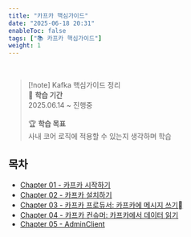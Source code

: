 ```yaml
---
title: "카프카 핵심가이드"
date: "2025-06-18 20:31"
enableToc: false
tags: ["📚 카프카 핵심가이드"]
weight: 1
---
```


<br>

> [!note] Kafka 핵심가이드 정리
> <br>
> 📅 **학습 기간** <br>
> 2025.06.14 ~ 진행중
><br><br>
> 🏆 **학습 목표** <br>
> 사내 코어 로직에 적용할 수 있는지 생각하며 학습

## 목차

- [Chapter 01 - 카프카 시작하기](brain/Book/kafka/chap01)
- [Chapter 02 - 카프카 설치하기](brain/Book/kafka/chap02)
- [Chapter 03 - 카프카 프로듀서: 카프카에 메시지 쓰기](brain/Book/kafka/chap03)
- [Chapter 04 - 카프카 컨슈머: 카프카에서 데이터 읽기](brain/Book/kafka/chap04)
- [Chapter 05 - AdminClient](brain/Book/kafka/chap05)